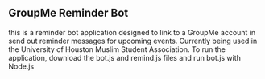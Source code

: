 ## GroupMe Reminder Bot
this is a reminder bot application designed to link to a GroupMe account in send out reminder messages for upcoming events. 
Currently being used in the University of Houston Muslim Student Association.
To run the application, download the bot.js and remind.js files and run bot.js with Node.js
